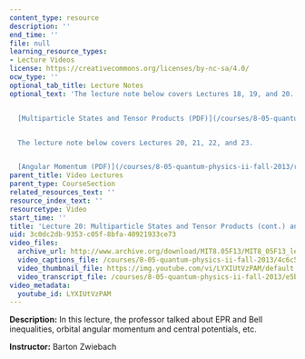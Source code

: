 ```yaml
---
content_type: resource
description: ''
end_time: ''
file: null
learning_resource_types:
- Lecture Videos
license: https://creativecommons.org/licenses/by-nc-sa/4.0/
ocw_type: ''
optional_tab_title: Lecture Notes
optional_text: 'The lecture note below covers Lectures 18, 19, and 20.


  [Multiparticle States and Tensor Products (PDF)](/courses/8-05-quantum-physics-ii-fall-2013/resources/mit8_05f13_chap_08)


  The lecture note below covers Lectures 20, 21, 22, and 23.


  [Angular Momentum (PDF)](/courses/8-05-quantum-physics-ii-fall-2013/resources/mit8_05f13_chap_09)'
parent_title: Video Lectures
parent_type: CourseSection
related_resources_text: ''
resource_index_text: ''
resourcetype: Video
start_time: ''
title: 'Lecture 20: Multiparticle States and Tensor Products (cont.) and Angular Momentum'
uid: 3c0dc2db-9353-c05f-8bfa-40921933ce73
video_files:
  archive_url: http://www.archive.org/download/MIT8.05F13/MIT8_05F13_lec20_300k.mp4
  video_captions_file: /courses/8-05-quantum-physics-ii-fall-2013/4c6c53f5a5745960916795116bcbbc85_LYXIUtVzPAM.vtt
  video_thumbnail_file: https://img.youtube.com/vi/LYXIUtVzPAM/default.jpg
  video_transcript_file: /courses/8-05-quantum-physics-ii-fall-2013/e5b0dfec8003aae761443fcd16a326d4_LYXIUtVzPAM.pdf
video_metadata:
  youtube_id: LYXIUtVzPAM
---
```


**Description:** In this lecture, the professor talked about EPR and Bell inequalities, orbital angular momentum and central potentials, etc.

**Instructor:** Barton Zwiebach

